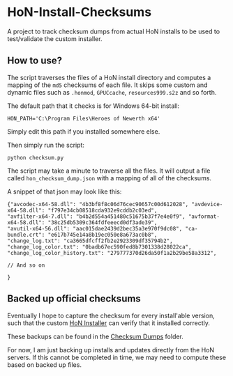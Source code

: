 # HoN-Install-Checksums
A project to track checksum dumps from actual HoN installs to be used to test/validate the custom installer.

## How to use?

The script traverses the files of a HoN install directory and computes a mapping of the `md5` checksums of each file. It skips some custom and dynamic
files such as `.honmod`, `GPUCcache`, `resources999.s2z` and so forth.

The default path that it checks is for Windows 64-bit install:

```
HON_PATH='C:\Program Files\Heroes of Newerth x64'
```

Simply edit this path if you installed somewhere else.

Then simply run the script:

```
python checksum.py
```

The script may take a minute to traverse all the files. It will output a file called `hon_checksum_dump.json` with a mapping of all of the checksums.

A snippet of that json may look like this:

```
{"avcodec-x64-58.dll": "4b3bf8f8c06d76cec90657c00d612028", "avdevice-x64-58.dll": "f797e34cb08518cda932e9cddb2c03ed",
"avfilter-x64-7.dll": "b4b2d554a451480c51675b37f7e4e0f9", "avformat-x64-58.dll": "38c25db5309c364fdfeeecd0df3ade39",
"avutil-x64-56.dll": "aac015dae2439d2bec35a3e970f9dc08", "ca-bundle.crt": "e617b745e14a8b19ec050e8a673ac0b8",
"change_log.txt": "ca3665dfcff2fb2e2923309df35794b2", "change_log_color.txt": "0badb67ec590fed8b7301338d28022ca",
"change_log_color_history.txt": "279777370d26da50f1a2b29be58a3312",

// And so on

}
```

## Backed up official checksums

Eventually I hope to capture the checksum for every install'able version, such that the custom [HoN Installer](https://github.com/HoN-Revival/HoN-Installer) can verify
that it installed correctly.

These backups can be found in the [Checksum Dumps](https://github.com/HoN-Revival/HoN-Install-Checksums/tree/main/checksum%20dumps) folder.

For now, I am just backing up installs and updates directly from the HoN servers. If this cannot be completed in time, we may need to compute these based on backed up
files.
